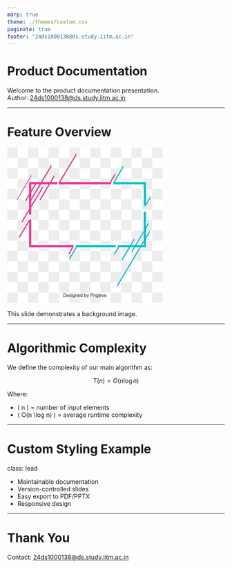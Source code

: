 ```yaml
---
marp: true
theme: ./themes/custom.css
paginate: true
footer: "24ds1000138@ds.study.iitm.ac.in"
---
```


# Product Documentation

Welcome to the product documentation presentation.  
Author: 24ds1000138@ds.study.iitm.ac.in

---

<!-- Slide with Background Image -->
# Feature Overview
![bg](images/feature-bg.jpg)

This slide demonstrates a background image.

---

# Algorithmic Complexity

We define the complexity of our main algorithm as:

$$
T(n) = O(n \log n)
$$

Where:
- \( n \) = number of input elements
- \( O(n \log n) \) = average runtime complexity

---

# Custom Styling Example
class: lead

- Maintainable documentation
- Version-controlled slides
- Easy export to PDF/PPTX
- Responsive design

---

# Thank You

Contact: 24ds1000138@ds.study.iitm.ac.in
